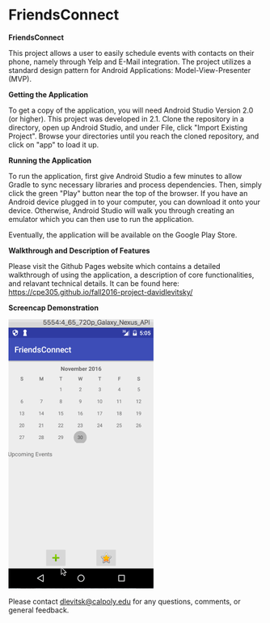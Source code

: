 # FriendsConnect

<b> FriendsConnect </b>

This project allows a user to easily schedule events with contacts on their phone, namely through Yelp and E-Mail integration. The project utilizes a standard design pattern for Android Applications: Model-View-Presenter (MVP). 

<b> Getting the Application </b>

To get a copy of the application, you will need Android Studio Version 2.0 (or higher). This project was developed in 2.1. Clone the repository in a directory, open up Android Studio, and under File, click "Import Existing Project". Browse your directories until you reach the cloned repository, and click on "app" to load it up.

<b> Running the Application </b>

To run the application, first give Android Studio a few minutes to allow Gradle to sync necessary libraries and process dependencies. Then, simply click the green "Play" button near the top of the browser. If you have an Android device plugged in to your computer, you can download it onto your device. Otherwise, Android Studio will walk you through creating an emulator which you can then use to run the application.

Eventually, the application will be available on the Google Play Store.

<b> Walkthrough and Description of Features </b>

Please visit the Github Pages website which contains a detailed walkthrough of using the application, a description of core functionalities, and relavant technical details. It can be found here: https://cpe305.github.io/fall2016-project-davidlevitsky/

<b> Screencap Demonstration </b>

![alt tag](https://github.com/cpe305/fall2016-project-davidlevitsky/blob/master/FriendsconnectDemo.gif)

Please contact dlevitsk@calpoly.edu for any questions, comments, or general feedback.


